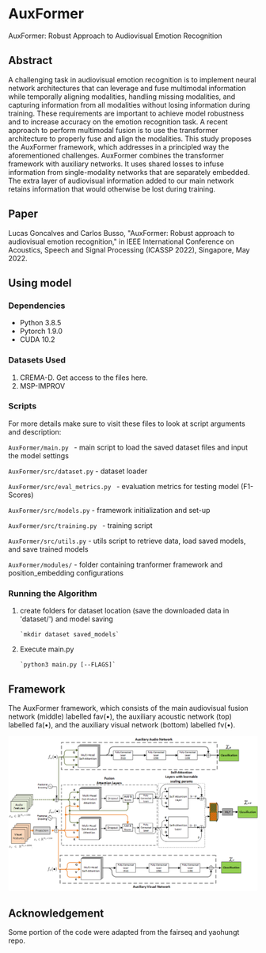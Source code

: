 # AuxFormer
AuxFormer: Robust Approach to Audiovisual Emotion Recognition

## Abstract
A challenging task in audiovisual emotion recognition is to implement neural network architectures that can leverage and fuse multimodal information while temporally aligning modalities, handling missing modalities, and capturing information from all modalities without losing information during training. These requirements are important to achieve model robustness and to increase accuracy on the emotion recognition task. A recent approach to perform multimodal fusion is to use the transformer architecture to properly fuse and align the modalities. This study proposes the AuxFormer framework, which addresses in a principled way the aforementioned challenges. AuxFormer combines the transformer framework with auxiliary networks. It uses shared losses to infuse information from single-modality networks that are separately embedded. The extra layer of audiovisual information added to our main network retains information that would otherwise be lost during training.

## Paper
Lucas Goncalves and Carlos Busso, "AuxFormer: Robust approach to audiovisual emotion recognition," in IEEE International Conference on Acoustics, Speech and Signal Processing (ICASSP 2022), Singapore, May 2022.

## Using model

### Dependencies
* Python 3.8.5
* Pytorch 1.9.0
* CUDA 10.2

### Datasets Used
1. CREMA-D. Get access to the files here.
2. MSP-IMPROV 

### Scripts
For more details make sure to visit these files to look at script arguments and description:

`AuxFormer/main.py ` - main script to load the saved dataset files and input the model settings

`AuxFormer/src/dataset.py` - dataset loader

`AuxFormer/src/eval_metrics.py ` - evaluation metrics for testing model (F1-Scores)

`AuxFormer/src/models.py` - framework initialization and set-up

`AuxFormer/src/training.py ` - training script

`AuxFormer/src/utils.py` - utils script to retrieve data, load saved models, and save trained models

`AuxFormer/modules/` - folder containing tranformer framework and position_embedding configurations

### Running the Algorithm
1. create folders for dataset location (save the downloaded data in 'dataset/') and model saving 

       `mkdir dataset saved_models`
     
2. Execute main.py 

       `python3 main.py [--FLAGS]`
       
## Framework

The AuxFormer framework, which consists of the main audiovisual fusion network (middle) labelled fav(•), the auxiliary acoustic
network (top) labelled fa(•), and the auxiliary visual network (bottom) labelled fv(•).

<p align="center">
  <img src="./images/model.png" />
</p>


## Acknowledgement
Some portion of the code were adapted from the fairseq and yaohungt repo.
